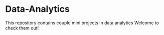# Data-Analytics
This repository contains couple mini projects in data analytics
Welcome to check them out!
